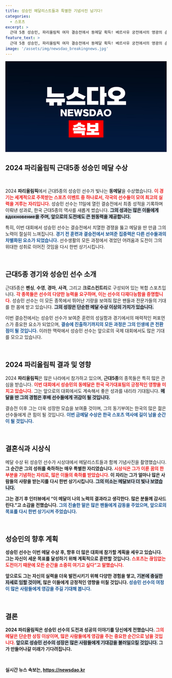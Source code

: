 ```yaml
---
title: 성승민 메달리스트들과 특별한 기념사진 남기다!
categories:
  - 스포츠
excerpt: >
  근대 5종 성승민, 파리올림픽 여자 결승전에서 동메달 획득! 베르사유 궁전에서의 영광의 순간이 담긴 특별한 기념사진, 당신도 함께 감상해보세요!
feature_text: >
  근대 5종 성승민, 파리올림픽 여자 결승전에서 동메달 획득! 베르사유 궁전에서의 영광의 순간이 담긴 특별한 기념사진, 당신도 함께 감상해보세요!
image: '/assets/img/newsdao_breakingnews.jpg'
---
```


<p><img src="/assets/img/newsdao_breakingnews.jpg" alt="koreaapp 속보" /></p>

<h2 data-ke-size="size26">2024 파리올림픽 근대5종 성승민 메달 수상</h2>

<p data-ke-size="size16">&nbsp;</p>

<p data-ke-size="size16">2024 <b>파리올림픽</b>에서 근대5종의 성승민 선수가 빛나는 <b>동메달</b>을 수상했습니다. <b><span style="color: #ee2323;">이 경기는 세계적으로 주목받는 스포츠 이벤트 중 하나로서, 각국의 선수들이 모여 최고의 실력을 겨루는 자리입니다.</span></b> 성승민 선수는 11일에 열린 결승전에서 최종 성적을 기록하며 이뤄낸 성과로, 한국 근대5종의 역사를 새롭게 썼습니다. <b><span style="background-color: #21538527;">그의 성과는 많은 이들에게 вдохновение을 주며, 앞으로의 도전에도 큰 원동력을 제공합니다.</span></b></p>

<p data-ke-size="size16">특히, 이번 대회에서 성승민 선수는 결승전에서 치열한 경쟁을 뚫고 메달을 딴 만큼 그의 노력이 절실히 느껴집니다. <b><span style="color: #1a5490;">경기 전 훈련과 결승전에서 보여준 집중력은 다른 선수들과의 차별화된 요소가 되었습니다.</span></b> 선수생활의 모든 과정에서 겪었던 어려움과 도전이 그의 위대한 성취로 이어진 것임을 다시 한번 상기시킵니다.</p>

<p data-ke-size="size16">&nbsp;</p>

<h2>근대5종 경기와 성승민 선수 소개</h2>

<p data-ke-size="size16">근대5종은 <b>펜싱</b>, <b>수영</b>, <b>경마</b>, <b>사격</b>, 그리고 <b>크로스컨트리</b>로 구성되어 있는 복합 스포츠입니다. <b><span style="color: #ee2323;">각 종목들은 선수의 다양한 능력을 요구하며, 이는 선수의 다재다능함을 증명합니다.</span></b> 성승민 선수는 이 모든 종목에서 뛰어난 기량을 보여줘 많은 팬들과 전문가들의 기대를 한 몸에 받고 있습니다. <b><span style="background-color: #21538527;">그의 성장은 단순한 메달 수상 이상의 가치가 있습니다.</span></b> </p>

<p data-ke-size="size16">이번 결승전에서는 성승민 선수가 보여준 훈련의 성실함과 경기에서의 매력적인 퍼포먼스가 중요한 요소가 되었으며, <b><span style="color: #1a5490;">결승에 진출하기까지의 모든 과정은 그의 인생에 큰 전환점이 될 것입니다.</span></b> 이러한 맥락에서 성승민 선수는 앞으로의 국제 대회에서도 많은 기대를 모으고 있습니다.</p>

<p data-ke-size="size16">&nbsp;</p>

<h2>2024 파리올림픽 결과 및 영향</h2>

<p data-ke-size="size16">2024 <b>파리올림픽</b>은 많은 나라에서 참가하고 있으며, <b>근대5종</b>의 종목들은 특히 많은 관심을 받습니다. <b><span style="color: #ee2323;">이번 대회에서 성승민의 동메달은 한국 국가대표팀의 긍정적인 영향을 미치고 있습니다.</span></b> 그는 앞으로의 대회에서도 계속해서 좋은 성과를 내리라 기대됩니다. <b><span style="background-color: #21538527;">메달을 딴 그의 경험은 후배 선수들에게 귀감이 될 것입니다.</span></b></p>

<p data-ke-size="size16">결승전 이후 그는 더욱 성장한 모습을 보여줄 것이며, 그의 동기부여는 한국의 많은 젊은 선수들에게 큰 힘이 될 것입니다. <b><span style="color: #1a5490;">이번 금메달 수상은 한국 스포츠 역사에 길이 남을 순간이 될 것입니다.</span></b> </p>

<p data-ke-size="size16">&nbsp;</p>

<h2>결혼식과 시상식</h2>

<p data-ke-size="size16">메달 수상 뒤 성승민 선수가 시상대에서 메달리스트들과 함께 기념사진을 촬영했습니다. <b>그 순간은 그의 성취를 축하하는 매우 특별한 자리였습니다. <b><span style="color: #ee2323;">시상식은 그가 이룬 꿈의 한 부분을 기념하는 자리로, 많은 이들의 축하를 받았습니다.</span></b> 이 자리는 그가 얼마나 많은 사람들의 사랑을 받는지를 다시 한번 상기시킵니다. <b><span style="background-color: #21538527;">그의 미소는 메달보다 더 빛나 보였습니다.</span></b></p>

<p data-ke-size="size16">그는 경기 후 인터뷰에서 “이 메달이 나의 노력의 결과라고 생각한다. 많은 분들께 감사드린다.”고 소감을 전했습니다. <b><span style="color: #1a5490;">그의 진솔한 말은 많은 팬들에게 감동을 주었으며, 앞으로의 목표를 다시 한번 상기시켜 주었습니다.</span></b></p>

<p data-ke-size="size16">&nbsp;</p>

<h2>성승민의 향후 계획</h2>

<p data-ke-size="size16">성승민 선수는 이번 메달 수상 후, 향후 더 많은 대회에 참가할 계획을 세우고 있습니다. <b>그는 자신이 세운 목표를 달성하기 위해 계획적으로 훈련할 것입니다. <b><span style="color: #ee2323;">스포츠는 끊임없는 도전이기 때문에 모든 순간을 소중히 여기고 싶다”고 말했습니다.</span></b> </p>

<p data-ke-size="size16">앞으로도 그는 자신의 실력을 더욱 발전시키기 위해 다양한 경험을 쌓고, <b><span style="background-color: #21538527;">기본에 충실한 자세로 임할 것이며,</span></b> 많은 이들에게 긍정적인 영향을 미칠 것입니다. <b><span style="color: #1a5490;">성승민 선수의 여정이 많은 사람들에게 영감을 주길 기대해 봅니다.</span></b></p>

<p data-ke-size="size16">&nbsp;</p>

<h2>결론</h2>

<p data-ke-size="size16">2024 <b>파리올림픽</b>은 성승민 선수의 도전과 성공의 이야기를 당신에게 전했습니다. <b><span style="color: #ee2323;">그의 메달은 단순한 상징 이상이며, 많은 사람들에게 영감을 주는 중요한 순간으로 남을 것입니다.</span></b> <b><span style="background-color: #21538527;">앞으로 성승민 선수의 성장은 많은 사람들에게 기대감을 불러일으킬 것입니다.</span></b> 그가 만들어나갈 미래가 기다려집니다.</p>

<p data-ke-size="size16">&nbsp;</p>
실시간 뉴스 속보는, <a href="https://newsdao.kr" rel="dofollow">https://newsdao.kr</a>


